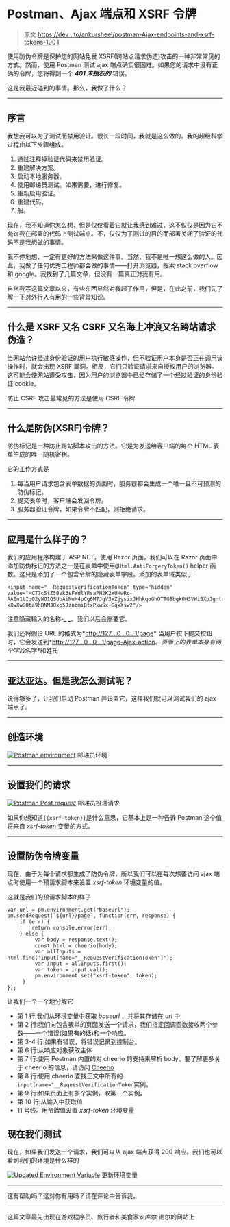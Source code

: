 # Postman、Ajax 端点和 XSRF 令牌

> 原文:[https://dev . to/ankursheel/postman-Ajax-endpoints-and-xsrf-tokens-190 l](https://dev.to/ankursheel/postman-ajax-endpoints-and-xsrf-tokens-190l)

使用防伪令牌是保护您的网站免受 XSRF(跨站点请求伪造)攻击的一种非常常见的方式。然而，使用 Postman 测试 ajax 端点确实很困难。如果您的请求中没有正确的令牌，您将得到一个 ***401 未授权的*** 错误。

这是我最近碰到的事情。那么，我做了什么？

* * *

## [](#preamble)序言

我想我可以为了测试而禁用验证。很长一段时间，我就是这么做的。我的超级科学过程由以下步骤组成。

1.  通过注释掉验证代码来禁用验证。
2.  重建解决方案。
3.  启动本地服务器。
4.  使用邮递员测试。如果需要，进行修复。
5.  重新启用验证。
6.  重建代码。
7.  船。

现在，我不知道你怎么想，但是仅仅看着它就让我感到难过，这不仅仅是因为它不允许我在部署的代码上测试端点。不，仅仅为了测试的目的而部署关闭了验证的代码不是我想做的事情。

我不停地想，一定有更好的方法来做这件事。当然，我不是唯一想这么做的人。因此，我做了任何优秀工程师都会做的事情——打开浏览器，搜索 stack overflow 和 google。我找到了几篇文章，但没有一篇真正对我有用。

自从我写这篇文章以来，有些东西显然对我起了作用，但是，在此之前，我们先了解一下对外行人有用的一些背景知识。

* * *

## [](#what-is-xsrf-aka-csrf-aka-sea-surf-aka-crosssite-request-forgery)什么是 XSRF 又名 CSRF 又名海上冲浪又名跨站请求伪造？

当网站允许经过身份验证的用户执行敏感操作，但不验证用户本身是否正在调用该操作时，就会出现 XSRF 漏洞。相反，它们只验证请求来自授权用户的浏览器。这可能会使网站遭受攻击，因为用户的浏览器中已经存储了一个经过验证的身份验证 cookie。

防止 CSRF 攻击最常见的方法是使用 CSRF 令牌

* * *

## [](#what-is-an-antiforgery-xsrf-token)什么是防伪(XSRF)令牌？

防伪标记是一种防止跨站脚本攻击的方法。它是为发送给客户端的每个 HTML 表单生成的唯一随机密钥。

它的工作方式是

1.  每当用户请求包含表单数据的页面时，服务器都会生成一个唯一且不可预测的防伪标记。
2.  提交表单时，客户端会发回令牌。
3.  服务器验证令牌，如果令牌不匹配，则拒绝请求。

* * *

## [](#what-does-the-application-look-like)应用是什么样子的？

我们的应用程序构建于 ASP.NET，使用 Razor 页面。我们可以在 Razor 页面中添加防伪标记的方法之一是在表单中使用`@Html.AntiForgeryToken()` helper 函数。这只是添加了一个包含令牌的隐藏表单字段。添加的表单域类似于

```
<input name="__RequestVerificationToken" type="hidden" value="HCT7cStZ5BVk3sFWdlYRsaPN2K2xUHwRc-AAEn1tIq02yWO1QSUuAiNuH4pCg6M7JgV3xZjysixJHhkqoGhOTTG8bgk0H3VWi5XpJgntnt2uc-xXwXwSOta9hBNMJQxo5JznbmiBtxPkwSx-GqxXsw2"/> 
```

注意隐藏输入的名称-***_ _***。我们以后会需要它。

我们还将假设 URL 的格式为*[http://127 . 0 . 0 . 1/page](http://127.0.0.1/page)*
当用户按下提交按钮时，它会发送到*[http://127 . 0 . 0 . 1/page-Ajax-action](http://127.0.0.1/page-ajax-action)*。页面上的表单本身有两个字段*名字*和姓氏

* * *

## [](#yada-yada-but-how-do-i-test)亚达亚达。但是我怎么测试呢？

说得够多了，让我们启动 Postman 并设置它，这样我们就可以测试我们的 ajax 端点了。

* * *

## [](#create-the-environment)创造环境

[![Postman environment](../Images/e41c917590a2c70d06a225bbbcd80df7.png)](https://res.cloudinary.com/practicaldev/image/fetch/s--gWSy0-gG--/c_limit%2Cf_auto%2Cfl_progressive%2Cq_auto%2Cw_880/https://ankursheel.com/wp-content/uploads/2019/05/environment.png) 邮递员环境

* * *

## [](#setup-our-request)设置我们的请求

[![Postman Post request](../Images/2a689cdc3db6b0c7e8d613c78453c0ab.png)](https://res.cloudinary.com/practicaldev/image/fetch/s--0wTANb0w--/c_limit%2Cf_auto%2Cfl_progressive%2Cq_auto%2Cw_880/https://ankursheel.com/wp-content/uploads/2019/05/post-ajax.png) 邮递员投递请求

如果你想知道`{{xsrf-token}}`是什么意思，它基本上是一种告诉 Postman 这个值将来自 *xsrf-token* 变量的方式。

* * *

## [](#set-the-antiforgery-token-variable)设置防伪令牌变量

现在，由于为每个请求都生成了防伪令牌，所以我们可以在每次想要访问 ajax 端点时使用一个预请求脚本来设置 *xsrf-token* 环境变量的值。

这就是我们的预请求脚本的样子

```
var url = pm.environment.get("baseurl");
pm.sendRequest(`${url}/page`, function(err, response) {
    if (err) {
        return console.error(err);
    } else {
         var body = response.text();
         const html = cheerio(body);
         var allInputs = html.find('input[name="__RequestVerificationToken"]');
         var input = allInputs.first();
         var token = input.val();
         pm.environment.set("xsrf-token", token);
     }
}); 
```

让我们一个一个地分解它

*   第 1 行:我们从环境变量中获取 *baseurl* ，并将其存储在 *url* 中
*   第 2 行:我们向包含表单的页面发送一个请求，我们指定回调函数接收两个参数——一个错误(如果有的话)和一个响应。
*   第 3-4 行:如果有错误，将错误记录到控制台。
*   第 6 行:从响应对象获取主体
*   第 7 行:使用 Postman 内置的对 cheerio 的支持来解析 body。要了解更多关于 cheerio 的信息，请访问 [Cheerio](https://cheerio.js.org/)
*   第 8 行:使用 cheerio 查找正文中所有的`input[name="__RequestVerificationToken`实例。
*   第 9 行:如果页面上有多个实例，取第一个实例。
*   第 10 行:从输入中获取值
*   11 号线。用令牌值设置 *xsrf-token* 环境变量

## [](#and-now-we-test)现在我们测试

现在，如果我们发送一个请求，我们可以从 ajax 端点获得 200 响应。我们也可以看到我们的环境是什么样的

[![Updated Environment Variable](../Images/823267ab136fe3d196bcacbefa820efb.png)](https://res.cloudinary.com/practicaldev/image/fetch/s--1YhERvmh--/c_limit%2Cf_auto%2Cfl_progressive%2Cq_auto%2Cw_880/https://ankursheel.com/wp-content/uploads/2019/05/updated-environment-1-1024x253.png) 更新环境变量

* * *

这有帮助吗？这对你有用吗？请在评论中告诉我。

* * *

这篇文章最先出现在游戏程序员、旅行者和美食家安库尔·谢尔的网站上